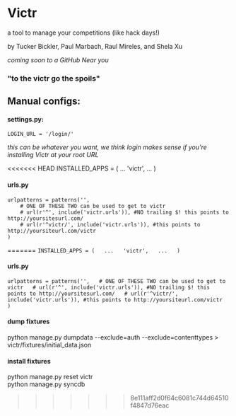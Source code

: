 # Victr #

a tool to manage your competitions (like hack days!)

by Tucker Bickler, Paul Marbach, Raul Mireles, and Shela Xu

_coming soon to a GitHub Near you_

### "to the victr go the spoils" ###

## Manual configs: ##

#### settings.py: ####
    LOGIN_URL = '/login/'
_this can be whatever you want, we think login makes sense if you're installing Victr at your root URL_

<<<<<<< HEAD
    INSTALLED_APPS = (
        ...
        'victr',
        ...
    )

#### urls.py ####

    urlpatterns = patterns('',
        # ONE OF THESE TWO can be used to get to victr
        # url(r'^', include('victr.urls')), #NO trailing $! this points to http://yoursitesurl.com/
        # url(r'^victr/', include('victr.urls')), #this points to http://yoursiteurl.com/victr
    )
=======
`INSTALLED_APPS = (  
    ...  
    'victr',  
    ...  
)`  

#### urls.py ####

`urlpatterns = patterns('',  
    # ONE OF THESE TWO can be used to get to victr  
    # url(r'^', include('victr.urls')), #NO trailing $! this points to http://yoursitesurl.com/  
    # url(r'^victr/', include('victr.urls')), #this points to http://yoursiteurl.com/victr  
)`  

#### dump fixtures ####
python manage.py dumpdata --exclude=auth --exclude=contenttypes > victr/fixtures/initial_data.json  

#### install fixtures ####
python manage.py reset victr  
python manage.py syncdb  
>>>>>>> 8e111aff2d0f64c6081c744d64510f4847d76eac
